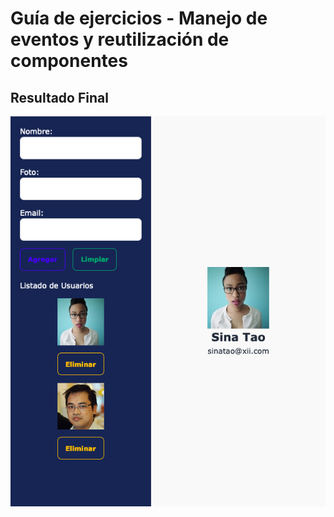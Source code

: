 # Guía de ejercicios - Manejo de eventos y reutilización de componentes

## Resultado Final

![imagen trabajo](./public/registro-usuarios.jpg)

